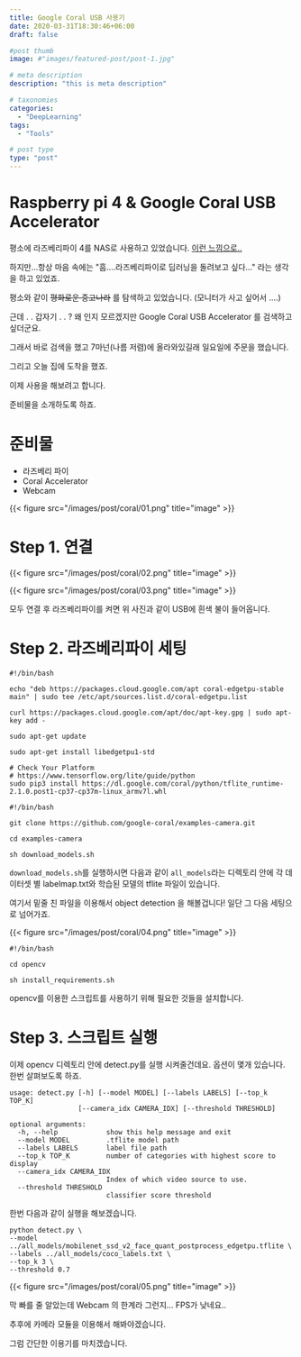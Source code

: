 ```yaml
---
title: Google Coral USB 사용기
date: 2020-03-31T18:30:46+06:00
draft: false

#post thumb
image: #"images/featured-post/post-1.jpg"

# meta description
description: "this is meta description"

# taxonomies
categories:
  - "DeepLearning"
tags:
  - "Tools"

# post type
type: "post"
---
```


# Raspberry pi 4 & Google Coral USB Accelerator

평소에 라즈베리파이 4를 NAS로 사용하고 있었습니다.  [이런 느낌으로..](https://jjerry-k.github.io/living/2018/07/10/Raspberry-Mini-PC/)

하지만...항상 마음 속에는 "흠....라즈베리파이로 딥러닝을 돌려보고 싶다..." 라는 생각을 하고 있었죠.

평소와 같이 ~~평화로운 중고나라~~ 를 탐색하고 있었습니다. (모니터가 사고 싶어서 ....)

근데 . . 갑자기 . . ? 왜 인지 모르겠지만 Google Coral USB Accelerator 를 검색하고 싶더군요. 

그래서 바로 검색을 했고 7마넌(나름 저렴)에 올라와있길래 일요일에 주문을 했습니다. 

그리고 오늘 집에 도착을 했죠. 

이제 사용을 해보려고 합니다. 

준비물을 소개하도록 하죠.

# 준비물

- 라즈베리 파이
- Coral Accelerator
- Webcam

{{< figure src="/images/post/coral/01.png" title="image" >}}

# Step 1. 연결

{{< figure src="/images/post/coral/02.png" title="image" >}}

{{< figure src="/images/post/coral/03.png" title="image" >}}

모두 연결 후 라즈베리파이를 켜면 위 사진과 같이 USB에 흰색 불이 들어옵니다.

# Step 2. 라즈베리파이 세팅

    #!/bin/bash
    
    echo "deb https://packages.cloud.google.com/apt coral-edgetpu-stable main" | sudo tee /etc/apt/sources.list.d/coral-edgetpu.list
    
    curl https://packages.cloud.google.com/apt/doc/apt-key.gpg | sudo apt-key add -
    
    sudo apt-get update
    
    sudo apt-get install libedgetpu1-std
    
    # Check Your Platform 
    # https://www.tensorflow.org/lite/guide/python
    sudo pip3 install https://dl.google.com/coral/python/tflite_runtime-2.1.0.post1-cp37-cp37m-linux_armv7l.whl

    #!/bin/bash
    
    git clone https://github.com/google-coral/examples-camera.git
    
    cd examples-camera
    
    sh download_models.sh

`download_models.sh`를 실행하시면 다음과 같이  `all_models`라는 디렉토리 안에 각 데이터셋 별 labelmap.txt와 학습된 모델의 tflite 파일이 있습니다. 

여기서 밑줄 친 파일을 이용해서 object detection 을 해볼겁니다! 일단 그 다음 세팅으로 넘어가죠.

{{< figure src="/images/post/coral/04.png" title="image" >}}

    #!/bin/bash
    
    cd opencv
    
    sh install_requirements.sh

opencv를 이용한 스크립트를 사용하기 위해 필요한 것들을 설치합니다. 

# Step 3. 스크립트 실행

이제 opencv 디렉토리 안에 detect.py를 실행 시켜줄건데요. 옵션이 몇개 있습니다. 한번 살펴보도록 하죠.

    usage: detect.py [-h] [--model MODEL] [--labels LABELS] [--top_k TOP_K]
                     [--camera_idx CAMERA_IDX] [--threshold THRESHOLD]
    
    optional arguments:
      -h, --help            show this help message and exit
      --model MODEL         .tflite model path
      --labels LABELS       label file path
      --top_k TOP_K         number of categories with highest score to display
      --camera_idx CAMERA_IDX
                            Index of which video source to use.
      --threshold THRESHOLD
                            classifier score threshold

한번 다음과 같이 실행을 해보겠습니다. 

    python detect.py \
    --model ../all_models/mobilenet_ssd_v2_face_quant_postprocess_edgetpu.tflite \
    --labels ../all_models/coco_labels.txt \
    --top_k 3 \
    --threshold 0.7

{{< figure src="/images/post/coral/05.png" title="image" >}}

막 빠를 줄 알았는데 Webcam 의 한계라 그런지... FPS가 낮네요.. 

추후에 카메라 모듈을 이용해서 해봐야겠습니다.  

그럼 간단한 이용기를 마치겠습니다.